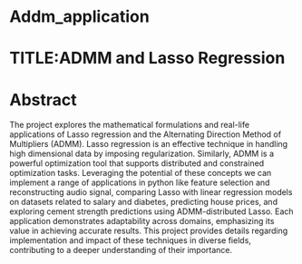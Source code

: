 # Addm_application

# TITLE:ADMM and Lasso Regression 

# Abstract  
The project explores the mathematical formulations and real-life applications of Lasso regression 
and the Alternating Direction Method of Multipliers (ADMM). Lasso regression is an effective 
technique in handling high dimensional data by imposing regularization. Similarly, ADMM is a 
powerful optimization tool that supports distributed and constrained optimization tasks. 
Leveraging the potential of these concepts we can implement a range of applications in python 
like feature selection and reconstructing audio signal, comparing Lasso with linear regression 
models on datasets related to salary and diabetes, predicting house prices, and exploring cement 
strength predictions using ADMM-distributed Lasso. Each application demonstrates adaptability 
across domains, emphasizing its value in achieving accurate results. This project provides details 
regarding implementation and impact of these techniques in diverse fields, contributing to a 
deeper understanding of their importance. 
